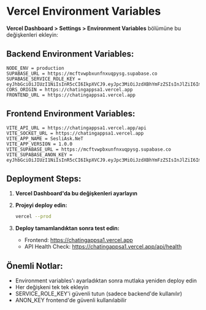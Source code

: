 # Vercel Environment Variables

**Vercel Dashboard > Settings > Environment Variables** bölümüne bu değişkenleri ekleyin:

## Backend Environment Variables:
```
NODE_ENV = production
SUPABASE_URL = https://mcftvwpbxunfnxuqpysg.supabase.co
SUPABASE_SERVICE_ROLE_KEY = eyJhbGciOiJIUzI1NiIsInR5cCI6IkpXVCJ9.eyJpc3MiOiJzdXBhYmFzZSIsInJlZiI6Im1jZnR2d3BieHVuZm54dXFweXNnIiwicm9sZSI6InNlcnZpY2Vfcm9sZSIsImlhdCI6MTc1MjgzNjk5NCwiZXhwIjoyMDY4NDEyOTk0fQ.zX0gXluw785JXAREh8ff71ot62IQhF7SFxbJ3YFozF4
CORS_ORIGIN = https://chatingappsa1.vercel.app
FRONTEND_URL = https://chatingappsa1.vercel.app
```

## Frontend Environment Variables:
```
VITE_API_URL = https://chatingappsa1.vercel.app/api
VITE_SOCKET_URL = https://chatingappsa1.vercel.app
VITE_APP_NAME = SesliAsk.NeT
VITE_APP_VERSION = 1.0.0
VITE_SUPABASE_URL = https://mcftvwpbxunfnxuqpysg.supabase.co
VITE_SUPABASE_ANON_KEY = eyJhbGciOiJIUzI1NiIsInR5cCI6IkpXVCJ9.eyJpc3MiOiJzdXBhYmFzZSIsInJlZiI6Im1jZnR2d3BieHVuZm54dXFweXNnIiwicm9sZSI6ImFub24iLCJpYXQiOjE3NTI4MzY5OTQsImV4cCI6MjA2ODQxMjk5NH0.OFyrqEVoQBkUp3H8lKCv739qgbikwtwkHQvmS0TX4rI
```

## Deployment Steps:

1. **Vercel Dashboard'da bu değişkenleri ayarlayın**
2. **Projeyi deploy edin:**
   ```bash
   vercel --prod
   ```

3. **Deploy tamamlandıktan sonra test edin:**
   - Frontend: https://chatingappsa1.vercel.app
   - API Health Check: https://chatingappsa1.vercel.app/api/health

## Önemli Notlar:
- Environment variables'ı ayarladıktan sonra mutlaka yeniden deploy edin
- Her değişkeni tek tek ekleyin
- SERVICE_ROLE_KEY'i güvenli tutun (sadece backend'de kullanılır)
- ANON_KEY frontend'de güvenli kullanılabilir